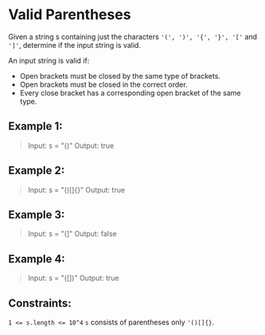 # Valid Parentheses

Given a string s containing just the characters `'(', ')', '{', '}', '['` and `']'`, determine if the input string is valid.

An input string is valid if:

- Open brackets must be closed by the same type of brackets.
- Open brackets must be closed in the correct order.
- Every close bracket has a corresponding open bracket of the same type.

## Example 1:

> Input: s = "()"
> Output: true

## Example 2:

> Input: s = "()[]{}"
> Output: true

## Example 3:

> Input: s = "(]"
> Output: false

## Example 4:

> Input: s = "([])"
> Output: true

## Constraints:

`1 <= s.length <= 10^4`
`s` consists of parentheses only `'()[]{}`.
